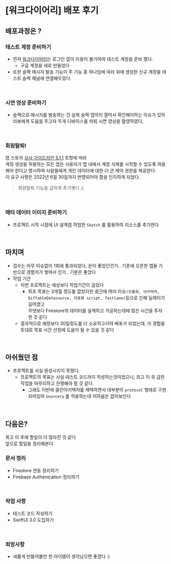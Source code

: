 
# [워크다이어리] 배포 후기

## 배포과정은 ?

### 테스트 계정 준비하기
* 먼저 [워크다이어리](https://apps.apple.com/kr/app/%EC%9B%8C%ED%81%AC%EB%8B%A4%EC%9D%B4%EC%96%B4%EB%A6%AC/id1612439832)는 로그인 없이 이용이 불가하여 테스트 계정을 준비 했다.
  * 구글 계정을 새로 만들었다
* 또한 슬랙 메시지 발송 기능이 주 기능 중 하나임에 따라 위에 생성한 신규 계정을 테스트 슬랙 채널에 연결해두었다.
  
<br>

### 시연 영상 준비하기
* 슬랙으로 메시지를 발송하는 건 실제 슬랙 앱까지 열어서 확인해야하는 이슈가 있어 리뷰에게 도움을 주고자 두개 디바이스를 띄워 시연 영상을 촬영하였다,

<br>

### 회원탈퇴!
앱 스토어 [심사 가이드라인 5.1.1](https://developer.apple.com/app-store/review/guidelines/#5.1.1) 조항에 따라 <br>
계정 생성을 허용하는 모든 앱은 사용자가 앱 내에서 계정 삭제를 시작할 수 있도록 허용해야 한다고 명시하여 사람들에게 개인 데이터에 대한 더 큰 제어 권한을 제공한다. <br>
이 요구 사항은 2022년 6월 30일까지 반영되어야 함을 인지하게 되었다.
> 회원탈퇴 기능을 급하게 추가햿다 :(

<br>

### 메타 데이터 이미지 준비하기
* 프로젝트 시작 시점에 UI 설계겸 작업한 `Sketch` 를 활용하여 리소스를 추가한다

<br>

## 마치며
* 검수는 아무 이슈없이 1회에 통과되었다, 운이 좋았던건가.. 기존에 오픈한 앱들 기반으로 경험치가 쌓여서 인가.. 기분은 좋았다
* 작업 기간
  * 이번 프로젝트는 예상보다 작업기간이 길었다
    * 최초 목표는 3개월 정도를 잡았지만 중간에 여러 이슈`(모듈화, 아키텍처, DiffableDatasource, 자동화 script, fastlane)`등으로 인해 딜레이가 길어졌고 <br>
    무엇보다 Firestore의 데이터를 설계하고 가공하는데에 많은 시간을 투자한 것 같다
  * 결과적으로 예정보다 30일정도를 더 소요하고서야 배포가 되었는데, 이 경험을 토대로 목표 시간 산정에 도움이 될 수 있을 것 같다

<br>

## 아쉬웠던 점
* 프로젝트를 사실 완성시키지 못했다. 
  * 프로젝트의 목표는 사실 테스트 코드까지 작성하는것이었으나, 회고 이 후 급한 작업을 마무리하고 진행해야 할 것 같다.
    * 그래도 이번에 클린아키텍처를 채택하면서 대부분이 `protocol` 형태로 구현되어있어 `Sourcery` 를 적용하는데 어려움은 없어보인다

<br>

## 다음은?
회고 이 후에 할일이 더 많아진 것 같다<br>
앞으로 할일을 정리해본다


### 문서 정리
* Firestore 연동 정리하기
* Firebase Authenication 정리하기

<br>

### 작업 사항
* 테스트 코드 작성하기
* SwiftUI 3.0 도입하기

<br>

### 희망사항
* 새롭게 만들어볼만 한 아이템이 생각났으면 좋겠다 :) 
